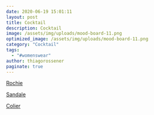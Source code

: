 ```yaml
---
date: 2020-06-19 15:01:11
layout: post
title: Cocktail
description: Cocktail
image: /assets/img/uploads/mood-board-11.png
optimized_image: /assets/img/uploads/mood-board-11.png
category: "Cocktail"
tags:
  - "#womenswear"
author: thiagorossener
paginate: true
---
```

[Rochie](http://bit.do/fF5Ty)

[Sandale](http://bit.do/fF5TB)

[Colier](http://bit.do/fF5TE)

